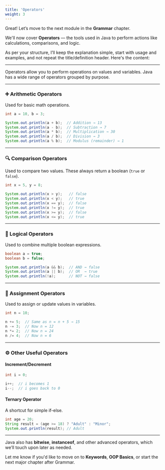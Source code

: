 ```yaml
---
title: 'Operators'
weight: 3
---
```


Great! Let’s move to the next module in the **Grammar** chapter.

We'll now cover **Operators** — the tools used in Java to perform actions like calculations, comparisons, and logic.

As per your structure, I’ll keep the explanation simple, start with usage and examples, and not repeat the title/definition header. Here's the content:

---

Operators allow you to perform operations on values and variables. Java has a wide range of operators grouped by purpose.

---

### ➕ Arithmetic Operators

Used for basic math operations.

```java
int a = 10, b = 3;

System.out.println(a + b);  // Addition → 13
System.out.println(a - b);  // Subtraction → 7
System.out.println(a * b);  // Multiplication → 30
System.out.println(a / b);  // Division → 3
System.out.println(a % b);  // Modulus (remainder) → 1
```

---

### 🔍 Comparison Operators

Used to compare two values. These always return a boolean (`true` or `false`).

```java
int x = 5, y = 8;

System.out.println(x > y);   // false
System.out.println(x < y);   // true
System.out.println(x == y);  // false
System.out.println(x != y);  // true
System.out.println(x >= y);  // false
System.out.println(x <= y);  // true
```

---

### 🔗 Logical Operators

Used to combine multiple boolean expressions.

```java
boolean a = true;
boolean b = false;

System.out.println(a && b);  // AND → false
System.out.println(a || b);  // OR  → true
System.out.println(!a);      // NOT → false
```

---

### 🟰 Assignment Operators

Used to assign or update values in variables.

```java
int n = 10;

n += 5;  // Same as n = n + 5 → 15
n -= 3;  // Now n = 12
n *= 2;  // Now n = 24
n /= 4;  // Now n = 6
```

---

### ⚙️ Other Useful Operators

#### Increment/Decrement

```java
int i = 0;

i++;  // i becomes 1
i--;  // i goes back to 0
```

#### Ternary Operator

A shortcut for simple if-else.

```java
int age = 20;
String result = (age >= 18) ? "Adult" : "Minor";
System.out.println(result); // Adult
```

---

Java also has **bitwise**, **instanceof**, and other advanced operators, which we’ll touch upon later as needed.

Let me know if you'd like to move on to **Keywords**, **OOP Basics**, or start the next major chapter after Grammar.
